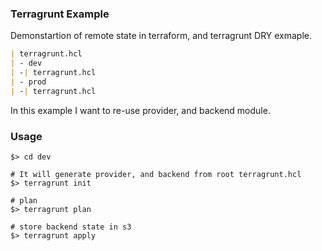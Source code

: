 ### Terragrunt Example
Demonstartion of remote state in terraform, and terragrunt DRY exmaple.

```md
| terragrunt.hcl
| - dev
| -| terragrunt.hcl
| - prod
| -| terragrunt.hcl
```

In this example I want to re-use provider, and backend module.

### Usage

```shell
$> cd dev

# It will generate provider, and backend from root terragrunt.hcl
$> terragrunt init

# plan
$> terragrunt plan

# store backend state in s3
$> terragrunt apply
```

